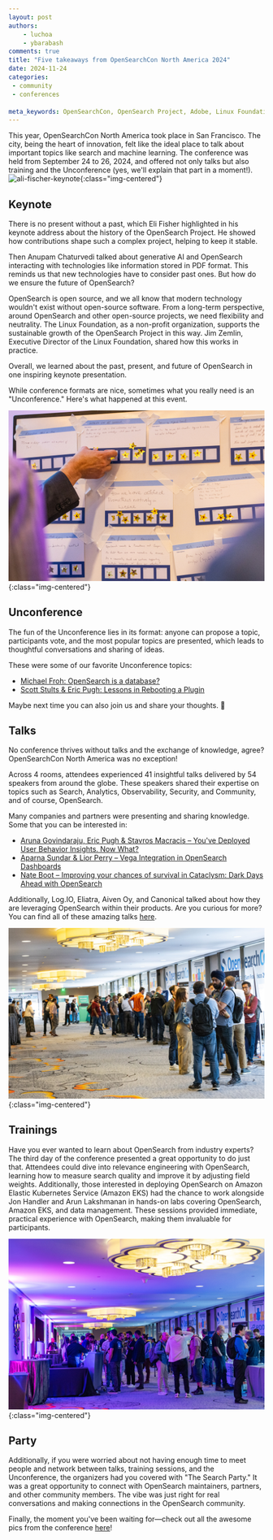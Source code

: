 ```yaml
---
layout: post
authors: 
    - luchoa
    - ybarabash
comments: true
title: "Five takeaways from OpenSearchCon North America 2024"
date: 2024-11-24
categories:
 - community
 - conferences

meta_keywords: OpenSearchCon, OpenSearch Project, Adobe, Linux Foundation, GenAI, Vector Search, OpenSearch Software Foundation
---
```




This year, OpenSearchCon North America took place in San Francisco. The city, being the heart of innovation, felt like
the ideal place to talk about important topics like search and machine learning. The conference was held from September
24 to 26, 2024, and offered not only talks but also training and the Unconference (yes, we'll explain that part in a
moment!).
![ali-fischer-keynote](/assets/media/blog-images/2024-11-01-5-Takeaways-of-OpenSearchCon-NA-2024/eli-fischer-keynote.jpg){:class="img-centered"}

## Keynote

There is no present without a past, which Eli Fisher highlighted in his keynote address about the history of the
OpenSearch Project. He showed how contributions shape such a complex project, helping to keep it stable.

Then Anupam Chaturvedi talked about generative AI and OpenSearch interacting with technologies like information stored in PDF format. This reminds us that new technologies have to consider past ones. But how do we ensure the future of OpenSearch?

OpenSearch is open source, and we all know that modern technology wouldn't exist without open-source software. From a long-term perspective, around OpenSearch and other open-source projects, we need flexibility and neutrality. The Linux Foundation, as a non-profit organization, supports the sustainable growth of the OpenSearch Project in this way. Jim Zemlin, Executive Director of the Linux Foundation, shared how this works in practice. 

Overall, we learned about the past, present, and future of OpenSearch in one inspiring keynote presentation.

While conference formats are nice, sometimes what you really need is an "Unconference." Here's what happened at this event.

![uncoference](/assets/media/blog-images/2024-11-01-5-Takeaways-of-OpenSearchCon-NA-2024/unconference.jpg){:class="img-centered"}

## Unconference

The fun of the Unconference lies in its format: anyone can propose a topic, participants vote, and the most popular topics are presented, which leads to thoughtful conversations and sharing of ideas. 

These were some of our favorite Unconference topics: 
- [Michael Froh: OpenSearch is a database?](https://www.youtube.com/watch?v=HFItXRGumq8)
- [Scott Stults & Eric Pugh: Lessons in Rebooting a Plugin](https://www.youtube.com/watch?v=S_dc8l2P1ew)

Maybe next time you can also join us and share your thoughts. 💬

## Talks

No conference thrives without talks and the exchange of knowledge, agree? OpenSearchCon North America was no exception!

Across 4 rooms, attendees experienced 41 insightful talks delivered by 54 speakers from around the globe. These speakers shared their expertise on topics such as Search, Analytics, Observability, Security, and Community, and of course, OpenSearch.

Many companies and partners were presenting and sharing knowledge. Some that you can be interested in: 
- [Aruna Govindaraju, Eric Pugh & Stavros Macracis – You've Deployed User Behavior Insights. Now What?](https://www.youtube.com/watch?v=xi261oUamXc&t=20s)
- [Aparna Sundar & Lior Perry – Vega Integration in OpenSearch Dashboards](https://www.youtube.com/watch?v=UZ9RbVi2nLo&t=3s)
- [Nate Boot – Improving your chances of survival in Cataclysm: Dark Days Ahead with OpenSearch](https://www.youtube.com/watch?v=3kTjMTvw4No)

Additionally, Log.IO, Eliatra, Aiven Oy, and Canonical talked about how they are leveraging OpenSearch within their products. Are you curious for more? You can find all of these amazing talks [here](https://www.youtube.com/watch?v=WPVGfWoR0B8&list=PLzgr9zSpws17ZYDb12UTIgEXq5vrUA4b1).

![conference-attendees](/assets/media/blog-images/2024-11-01-5-Takeaways-of-OpenSearchCon-NA-2024/conference-attendees.jpg){:class="img-centered"}

## Trainings

Have you ever wanted to learn about OpenSearch from industry experts? The third day of the conference presented a great
opportunity to do just that. Attendees could dive into relevance engineering with OpenSearch, learning how to measure
search quality and improve it by adjusting field weights. Additionally, those interested in deploying OpenSearch on
Amazon Elastic Kubernetes Service (Amazon EKS) had the chance to work alongside Jon Handler and Arun Lakshmanan in
hands-on labs covering OpenSearch, Amazon EKS, and data management. These sessions provided immediate, practical
experience with OpenSearch, making them invaluable for participants.

![conference-party](/assets/media/blog-images/2024-11-01-5-Takeaways-of-OpenSearchCon-NA-2024/conference-party.jpg){:class="img-centered"}

## Party

Additionally, if you were worried about not having enough time to meet people and network between talks, training
sessions, and the Unconference, the organizers had you covered with "The Search Party." It was a great opportunity to
connect with OpenSearch maintainers, partners, and other community members. The vibe was just right for real
conversations and making connections in the OpenSearch community.

Finally, the moment you've been waiting for—check out all the awesome pics from the
conference [here](https://buff.ly/3U3Sh5K)! 